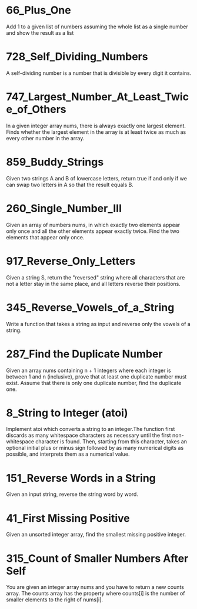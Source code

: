 # 66_Plus_One
Add 1 to a given list of numbers assuming the whole list as a single number and show the result as a list
# 728_Self_Dividing_Numbers
A self-dividing number is a number that is divisible by every digit it contains.
# 747_Largest_Number_At_Least_Twice_of_Others
In a given integer array nums, there is always exactly one largest element.
Finds whether the largest element in the array is at least twice as much as every other number in the array.
# 859_Buddy_Strings
Given two strings A and B of lowercase letters, return true if and only if we can swap two letters in A so that the result equals B.
# 260_Single_Number_III
Given an array of numbers nums, in which exactly two elements appear only once and all the other elements appear exactly twice. Find the two elements that appear only once.
# 917_Reverse_Only_Letters
Given a string S, return the "reversed" string where all characters that are not a letter stay in the same place, and all letters reverse their positions.
# 345_Reverse_Vowels_of_a_String
Write a function that takes a string as input and reverse only the vowels of a string.
# 287_Find the Duplicate Number
Given an array nums containing n + 1 integers where each integer is between 1 and n (inclusive), prove that at least one duplicate number must exist. Assume that there is only one duplicate number, find the duplicate one.
# 8_String to Integer (atoi)
Implement atoi which converts a string to an integer.The function first discards as many whitespace characters as necessary until the first non-whitespace character is found. Then, starting from this character, takes an optional initial plus or minus sign followed by as many numerical digits as possible, and interprets them as a numerical value.
# 151_Reverse Words in a String
Given an input string, reverse the string word by word.
# 41_First Missing Positive
Given an unsorted integer array, find the smallest missing positive integer.
# 315_Count of Smaller Numbers After Self
You are given an integer array nums and you have to return a new counts array. The counts array has the property where counts[i] is the number of smaller elements to the right of nums[i].
